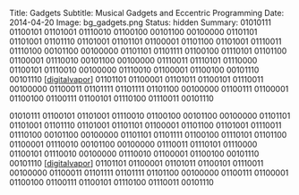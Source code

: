 Title: Gadgets
Subtitle: Musical Gadgets and Eccentric Programming
Date: 2014-04-20
Image: bg_gadgets.png
Status: hidden
Summary: 01010111 01100101 01101001 01110010 01100100 00101100 00100000 01101101 01101001 01101110 01101001 01101101 01100001 01101100 01101001 01110011 01110100 00101100 00100000 01101101 01101111 01100100 01110101 01101100 01100001 01110010 00101100 00100000 01110011 01110101 01110000 01100101 01110010 00100000 01110010 01100001 01100100 00101110 00101110 [<a href="#digitalvapor">digitalvapor</a>] 01101101 01100001 01101011 01100101 01110011 00100000 01100011 01101111 01101111 01101100 00100000 01100111 01100001 01100100 01100111 01100101 01110100 01110011 00101110

01010111 01100101 01101001 01110010 01100100 00101100 00100000 01101101 01101001 01101110 01101001 01101101 01100001 01101100 01101001 01110011 01110100 00101100 00100000 01101101 01101111 01100100 01110101 01101100 01100001 01110010 00101100 00100000 01110011 01110101 01110000 01100101 01110010 00100000 01110010 01100001 01100100 00101110 00101110 [<a href="#digitalvapor">digitalvapor</a>] 01101101 01100001 01101011 01100101 01110011 00100000 01100011 01101111 01101111 01101100 00100000 01100111 01100001 01100100 01100111 01100101 01110100 01110011 00101110